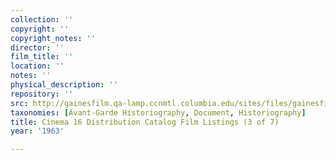 ```yaml
---
collection: ''
copyright: ''
copyright_notes: ''
director: ''
film_title: ''
location: ''
notes: ''
physical_description: ''
repository: ''
src: http://gainesfilm.qa-lamp.ccnmtl.columbia.edu/sites/files/gainesfilm/images/cinema_16_dist_catalogues3.jpg
taxonomies: [Avant-Garde Historiography, Document, Historiography]
title: Cinema 16 Distribution Catalog Film Listings (3 of 7)
year: '1963'

---
```

